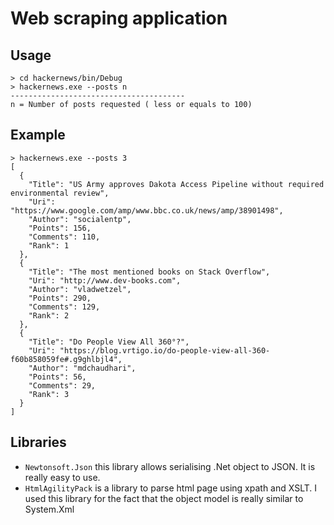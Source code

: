 # Web scraping application

## Usage

```
> cd hackernews/bin/Debug
> hackernews.exe --posts n
---------------------------------------
n = Number of posts requested ( less or equals to 100)
```

## Example

```
> hackernews.exe --posts 3
[
  {
    "Title": "US Army approves Dakota Access Pipeline without required environmental review",
    "Uri": "https://www.google.com/amp/www.bbc.co.uk/news/amp/38901498",
    "Author": "socialentp",
    "Points": 156,
    "Comments": 110,
    "Rank": 1
  },
  {
    "Title": "The most mentioned books on Stack Overflow",
    "Uri": "http://www.dev-books.com",
    "Author": "vladwetzel",
    "Points": 290,
    "Comments": 129,
    "Rank": 2
  },
  {
    "Title": "Do People View All 360°?",
    "Uri": "https://blog.vrtigo.io/do-people-view-all-360-f60b858059fe#.g9ghlbjl4",
    "Author": "mdchaudhari",
    "Points": 56,
    "Comments": 29,
    "Rank": 3
  }
]
```

## Libraries

- `Newtonsoft.Json` this library allows serialising .Net object to JSON. It is really easy to use.
- `HtmlAgilityPack` is a library to parse html page using xpath and XSLT. I used this library for the fact that the object model is really similar to System.Xml
